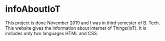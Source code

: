 # infoAboutIoT
This project is done November 2019 and I was in third semester of B. Tech. This website gives the information about Internet of Things(IoT). It is includes only two languages HTML and CSS.
